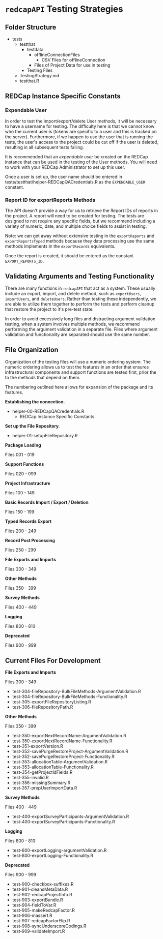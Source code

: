 # `redcapAPI` Testing Strategies

## Folder Structure

* tests
    + testthat  
        + testdata  
            + offlineConnectionFiles  
                + CSV Files for offlineConnection  
            + Files of Project Data for use in testing  
        + Testing Files  
    + TestingStrategy.md  
    + testthat.R  

## REDCap Instance Specific Constants

### Expendable User

In order to test the import/export/delete User methods, it will be necessary to 
have a username for testing. The difficulty here is that we cannot know who 
the current user is (tokens are specific to a user and this is tracked on the
server). Furthermore, if we happen to use the user that is running the tests, 
the user's access to the project could be cut off if the user is deleted, 
resulting in all subsequent tests failing. 

It is recommended that an _expendable user_ be created on the REDCap instance
that can be used in the testing of the User methods. You will need to work 
with your REDCap Administrator to set up this user. 

Once a user is set up, the user name should be entered in 
tests/testthat/helper-REDCapQACredentials.R as the `EXPENDABLE_USER` constant.

### Report ID for exportReports Methods

The API doesn't provide a way for us to retrieve the Report IDs of reports in 
the project. A report will need to be created for testing. The tests are 
designed to not require any specific fields, but we recommend including a variety
of numeric, date, and multiple choice fields to assist in testing.

Note: we can get away without extensive testing in the `exportReports` and
`exportReportsTyped` methods because they data processing use the same methods
implements in the `exportRecords` equivalents.

Once the report is created, it should be entered as the constant `EXPORT_REPORTS_ID`.

## Validating Arguments and Testing Functionality

There are many functions in `redcapAPI` that act as a system.  These usually
include an export, import, and delete method, such as `exportUsers`, 
`importUsers`, and `deleteUsers`. Rather than testing these independently, 
we are able to utilize them together to perform the tests and perform 
cleanup that restore the project to it's pre-test state. 

In order to avoid excessively long files and distracting argument validation 
testing, when a system involves multiple methods, we recommend performing
the argument validation in a separate file. Files where argument validation
and functionality are separated should use the same number. 


## File Organization

Organization of the testing files will use a numeric ordering system. The 
numeric ordering allows us to test the features in an order that ensures
infrastructural components and support functions are tested first, prior 
the to the methods that depend on them. 

The numbering outlined here allows for expansion of the package and its 
features.

**Establishing the connection.**

* helper-00-REDCapQACredentials.R
    + REDCap Instance Specific Constants

**Set up the File Repository.**

* helper-01-setupFileRepository.R

**Package Loading**

Files 001 - 019


**Support Functions**

Files 020 - 099


**Project Infrastructure**

Files 100 - 149


**Basic Records Import / Export / Deletion**

Files 150 - 199


**Typed Records Export**

Files 200 - 249


**Record Post Processing**

Files 250 - 299


**File Exports and Imports**

Files 300 - 349


**Other Methods**

Files 350 - 399



**Survey Methods**

Files 400 - 449


**Logging**

Files 800 - 810

**Deprecated**

Files 900 - 999


## Current Files For Development

**File Exports and Imports**

Files 300 - 349

* test-304-fileRepository-BulkFileMethods-ArgumentValidation.R
* test-304-fileRepository-BulkFileMethods-Functionality.R
* test-305-exportFileRepositoryListing.R
* test-306-fileRepositoryPath.R

**Other Methods**

Files 350 - 399

* test-350-exportNextRecordName-ArgumentValidation.R
* test-350-exportNextRecordName-Functionality.R
* test-351-exportVersion.R
* test-352-savePurgeRestoreProject-ArgumentValidation.R
* test-352-savePurgeRestoreProject-Functionality.R
* test-353-allocationTable-ArgumentValidation.R
* test-353-allocationTable-Functionality.R
* test-354-getProjectIdFields.R
* test-355-invalid.R
* test-356-missingSummary.R
* test-357-prepUserImportData.R



**Survey Methods**

Files 400 - 449

* test-400-exportSurveyParticipants-ArgumentValidation.R
* test-400-exportSurveyParticipants-Functionality.R


**Logging**

Files 800 - 810

* test-800-exportLogging-argumentValidation.R
* test-800-exportLogging-Functionality.R

**Deprecated**

Files 900 - 999

* test-900-checkbox-suffixes.R
* test-901-cleansMetaData.R
* test-902-redcapProjectInfo.R
* test-903-exportBundle.R
* test-904-fieldToVar.R
* test-905-makeRedcapFactor.R
* test-906-massert.R
* test-907-redcapFactorFlip.R
* test-908-syncUnderscoreCodings.R
* test-909-validateImport.R



